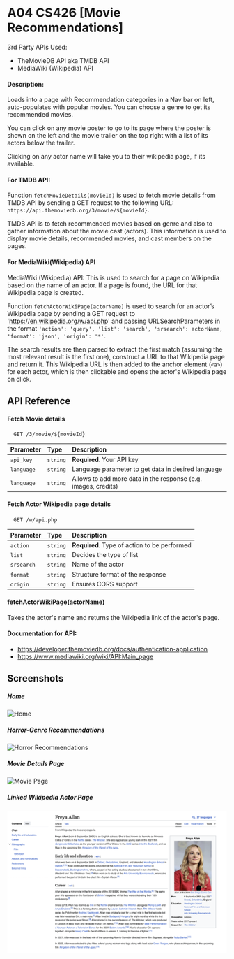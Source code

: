 
# A04 CS426 [Movie Recommendations]

3rd Party APIs Used: 
- TheMovieDB API aka TMDB API
- MediaWiki (Wikipedia) API


#### Description: 

Loads into a page with Recommendation categories in a Nav bar on left, auto-populates with popular movies. You can choose a genre to get its recommended movies. 

You can click on any movie poster to go to its page where the poster is shown on the left and the movie trailer on the top right with a list of its actors below the trailer. 

Clicking on any actor name will take you to their wikipedia page, if its available.




#### For TMDB API: 
Function `fetchMovieDetails(movieId)` is used to fetch movie details from TMDB API by sending a GET request to the following URL: `https://api.themoviedb.org/3/movie/${movieId}`.

TMDB API is to fetch recommended movies based on genre and also to gather information about the movie cast (actors). This information is used to display movie details, recommended movies, and cast members on the pages.

#### For MediaWiki(Wikipedia) API
MediaWiki (Wikipedia) API: This is used to search for a page on Wikipedia based on the name of an actor. If a page is found, the URL for that Wikipedia page is created.

Function `fetchActorWikiPage(actorName)` is used to search for an actor’s Wikipedia page by sending a GET request to 'https://en.wikipedia.org/w/api.php' and passing URLSearchParameters in the format `'action': 'query', 'list': 'search', 'srsearch': actorName, 'format': 'json', 'origin': '*'`.

The search results are then parsed to extract the first match (assuming the most relevant result is the first one), construct a URL to that Wikipedia page and return it. This Wikipedia URL is then added to the anchor element (`<a>`) for each actor, which is then clickable and opens the actor's Wikipedia page on click.


## API Reference

#### Fetch Movie details

```http
  GET /3/movie/${movieId}
```

| Parameter | Type     | Description                |
| :-------- | :------- | :------------------------- |
| `api_key` | `string` | **Required**. Your API key |
| `language` | `string` | Language parameter to get data in desired language |
| `language` | `string` | Allows to add more data in the response (e.g. images, credits) |

#### Fetch Actor Wikipedia page details

```http
  GET /w/api.php
```


| Parameter  | Type   | Description                               |
| :--------- | :----- | :---------------------------------------- |
| `action`     | `string` | **Required**. Type of action to be performed |
| `list`       | `string` | Decides the type of list                  |
| `srsearch`   | `string` | Name of the actor                         |
| `format`     | `string` | Structure format of the response           |
| `origin`     | `string` | Ensures CORS support                      |

#### fetchActorWikiPage(actorName)

Takes the actor's name and returns the Wikipedia link of the actor's page.

#### Documentation for API: 
 - https://developer.themoviedb.org/docs/authentication-application
 - https://www.mediawiki.org/wiki/API:Main_page
## Screenshots

##### Home
![Home](/Screenshots/Home.png "Home")
##### Horror-Genre Recommendations
![Horror Recommendations](/Screenshots/Horror_Recommendations.png "Horror Recommendations")
##### Movie Details Page
![Movie Page](/Screenshots/Movie_Page.png "Movie Page")
##### Linked Wikipedia Actor Page
![Linked Wikipedia](/Screenshots/Linked_Wikipedia.png "Linked_Wikipedia")

